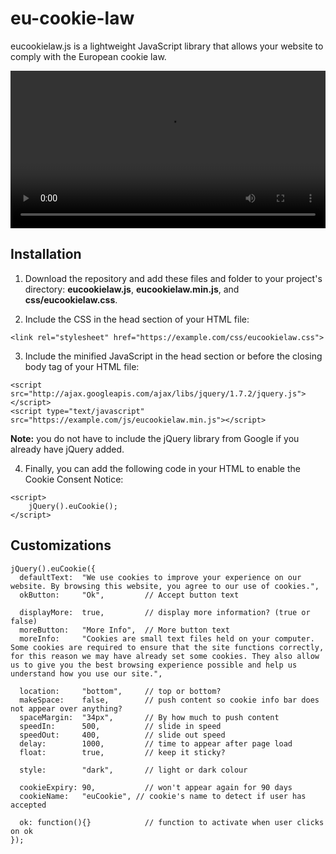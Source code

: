 # eu-cookie-law

eucookielaw.js is a lightweight JavaScript library that allows your website to comply with the European cookie law.

<video width="700" height="394" style="width:100%!important;height:auto!important;">
<source src="media/screencast.webm" type="video/x-webm"></source>
</video>

## Installation

1. Download the repository and add these files and folder to your project's directory: **eucookielaw.js**, **eucookielaw.min.js**, and **css/eucookielaw.css**.

2. Include the CSS in the head section of your HTML file:

```
<link rel="stylesheet" href="https://example.com/css/eucookielaw.css">
```

3. Include the minified JavaScript in the head section or before the closing body tag of your HTML file:

```
<script src="http://ajax.googleapis.com/ajax/libs/jquery/1.7.2/jquery.js"></script>
<script type="text/javascript" src="https://example.com/js/eucookielaw.min.js"></script>
```

**Note:** you do not have to include the jQuery library from Google if you already have jQuery added.

4. Finally, you can add the following code in your HTML to enable the Cookie Consent Notice:

```
<script>
    jQuery().euCookie();
</script>
```

## Customizations

```
jQuery().euCookie({
  defaultText:  "We use cookies to improve your experience on our website. By browsing this website, you agree to our use of cookies.",
  okButton:     "Ok",         // Accept button text

  displayMore:  true,         // display more information? (true or false)
  moreButton:   "More Info",  // More button text
  moreInfo:     "Cookies are small text files held on your computer. Some cookies are required to ensure that the site functions correctly, for this reason we may have already set some cookies. They also allow us to give you the best browsing experience possible and help us understand how you use our site.",

  location:     "bottom",     // top or bottom?
  makeSpace:    false,        // push content so cookie info bar does not appear over anything?
  spaceMargin:  "34px",       // By how much to push content
  speedIn:      500,          // slide in speed
  speedOut:     400,          // slide out speed
  delay:        1000,         // time to appear after page load
  float:        true,         // keep it sticky?

  style:        "dark",       // light or dark colour

  cookieExpiry: 90,           // won't appear again for 90 days
  cookieName:   "euCookie", // cookie's name to detect if user has accepted

  ok: function(){}            // function to activate when user clicks on ok
});
```